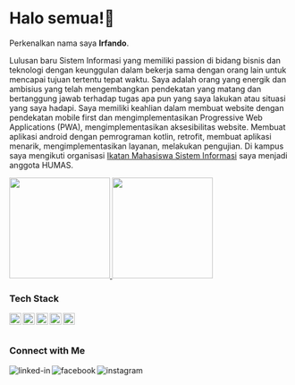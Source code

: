 # Halo semua!👋 

Perkenalkan nama saya **Irfando**.

Lulusan baru Sistem Informasi yang memiliki passion di bidang bisnis dan teknologi dengan keunggulan dalam bekerja sama dengan orang lain untuk mencapai tujuan tertentu tepat waktu. Saya adalah orang yang energik dan ambisius yang telah mengembangkan pendekatan yang matang dan bertanggung jawab terhadap tugas apa pun yang saya lakukan atau situasi yang saya hadapi. Saya memiliki keahlian dalam membuat website dengan pendekatan mobile first dan mengimplementasikan Progressive Web Applications (PWA), mengimplementasikan aksesibilitas website. Membuat aplikasi android dengan pemrograman kotlin, retrofit, membuat aplikasi menarik, mengimplementasikan layanan, melakukan pengujian. Di kampus saya mengikuti organisasi [Ikatan Mahasiswa Sistem Informasi](https://www.instagram.com/imsimikroskil/?hl=id) saya menjadi anggota HUMAS.



<p align="left">
<a href="https://github.com/IrfandoAritonang">
  <img height="180em" src="https://github-readme-stats-eight-theta.vercel.app/api?username=IrfandoAritonang&show_icons=true&theme=algolia&include_all_commits=true&count_private=true"/>
  <img height="180em" src="https://github-readme-stats-eight-theta.vercel.app/api/top-langs/?username=IrfandoAritonang&layout=compact&langs_count=8&theme=algolia"/>
</a>
</p>

### Tech Stack
  <a href="#"><img align="left" alt="JavaScript" title="JavaScript" width="21px" src="https://upload.wikimedia.org/wikipedia/commons/9/99/Unofficial_JavaScript_logo_2.svg" /></a>
  <a href="https://nodejs.org/"><img align="left" alt="NodeJS" title="NodeJS" width="21px" src="https://seeklogo.com/images/N/nodejs-logo-FBE122E377-seeklogo.com.png" /></a>
  <a href="https://reactjs.org/"><img align="left" alt="React" title="React" width="21px" src="https://cdn.worldvectorlogo.com/logos/react-2.svg" /></a>
  <a href="https://hapi.dev/"><img align="left" alt="Hapi" title="Hapi (NodeJS HTTP Framework)" width="21px" src="https://avatars.githubusercontent.com/u/3774533?s=200&v=4" /></a>
  <a href="https://nextjs.org/"><img align="left" alt="Next" title="Next (React SSR Framework)" width="21px" src="https://iconape.com/wp-content/files/gm/82643/svg/next-js.svg" /></a>
  <br>
  <br>

### Connect with Me

[<img align="left" alt="linked-in" src="https://img.shields.io/badge/linkedin-%230077B5.svg?&style=for-the-badge&logo=linkedin&logoColor=white" />](https://www.linkedin.com/in/irfando-irfando-331a17232/)
[<img align="left" alt="facebook" src="https://img.shields.io/badge/facebook-%231877F2.svg?&style=for-the-badge&logo=facebook&logoColor=white" />](https://web.facebook.com/irfando.aritonang.3)
[<img align="left" alt="instagram" src="https://img.shields.io/badge/Instagram-%23E4405F.svg?&style=for-the-badge&logo=instagram&logoColor=white" />](https://www.instagram.com/irfando_aritonang/?hl=id)
